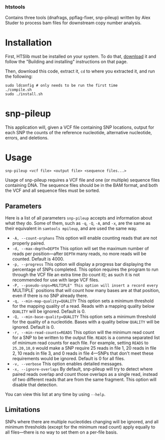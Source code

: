### htstools ###
Contains three tools (dnafrags, ppflag-fixer, snp-pileup) written by Alex Studer to process bam files for downstream copy number analysis. 

# Installation
First, HTSlib must be installed on your system. To do that, [download](http://www.htslib.org/download/) it and follow the "Building and installing" instructions on that page.

Then, download this code, extract it, `cd` to where you extracted it, and run the following:
```shell
sudo ldconfig # only needs to be run the first time
./compile.sh
sudo ./install.sh
```
# snp-pileup
This application will, given a VCF file containing SNP locations, output for each SNP the counts of the reference nucleotide, alternative nucleotide, errors, and deletions.

# Usage
`snp-pileup <vcf file> <output file> <sequence files...>`

Usage of snp-pileup requires a VCF file and one (or multiple) sequence files containing DNA. The sequence files should be in the BAM format, and both the VCF and all sequence files must be sorted.

## Parameters
Here is a list of all parameters `snp-pileup` accepts and information about what they do. Some of them, such as `-q`, `-Q`, `-A`, and `-x`, are the same as their equivalent in `samtools mpileup`, and are used the same way.

* `-A, --count-orphans`
This option will enable counting reads that are not properly paired.
* `-d, --max-depth=DEPTH`
This option will set the maximum number of reads per position&mdash;after `DEPTH` many reads, no more reads will be counted. Default is 4000.
* `-p, --progress`
This option will display a progress bar displaying the percentage of SNPs completed. This option requires the program to run through the VCF file an extra time (to count it); as such it is not recommended for use with large VCF files.
* `-P, --pseudo-snps=MULTIPLE"
This option will insert a record every `MULTIPLE` positions that will count how many bases are at that position, even if there is no SNP already there.
* `-q, --min-map-quality=QUALITY`
This option sets a minimum threshold for the mapping quality of a read. Reads with a mapping quality below `QUALITY` will be ignored. Default is 0.
* `-Q, --min-base-quality=QUALITY`
This option sets a minimum threshold for the quality of a nucleotide. Bases with a quality below `QUALITY` will be ignored. Default is 0.
* `-r, --min-read-counts=READS`
This option will the minimum read count for a SNP to be written to the output file. `READS` is a comma separated list of minimum read counts for each file. For example, setting `READS` to `25,20,10,0` would make a SNP require 25 reads in file 1, 20 reads in file 2, 10 reads in file 3, and 0 reads in file 4&mdash;SNPs that don't meet these requirements would be ignored. Default is 0 for all files.
* `-v, --verbose`
This option enables detailed messages.
* `-x, --ignore-overlaps`
By default, snp-pileup will try to detect where paired reads overlap and count those overlaps as a single read, instead of two different reads that are from the same fragment. This option will disable that detection.

You can view this list at any time by using `--help`.
## Limitations
SNPs where there are multiple nucleotides changing will be ignored, and all minimum thresholds (except for the minimum read count) apply equally to all files&mdash;there is no way to set them on a per-file basis.
